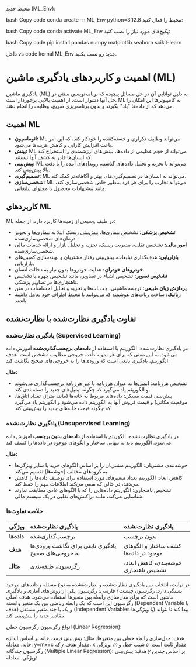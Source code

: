 محیط جدید (ML_Env):

bash
Copy code
conda create -n ML_Env python=3.12.8
محیط را فعال کنید:

bash
Copy code
conda activate ML_Env
پکیج‌های مورد نیاز را نصب کنید:

bash
Copy code
pip install pandas numpy matplotlib seaborn scikit-learn

داخل vs code 
kernal ML_Env
جدید رو نصب بکنید.

# اهمیت و کاربردهای یادگیری ماشین (ML)

یادگیری ماشین (ML) به دلیل توانایی آن در حل مسائل پیچیده که برنامه‌نویسی سنتی در حل آنها دشوار است، از اهمیت بالایی برخوردار است. ML به کامپیوترها این امکان را می‌دهد که از داده‌ها "یاد" بگیرند و بدون برنامه‌ریزی صریح، وظایف را انجام دهند.

## اهمیت ML

*   **اتوماسیون:** ML می‌تواند وظایف تکراری و خسته‌کننده را خودکار کند، که این امر باعث افزایش کارایی و کاهش هزینه‌ها می‌شود.
*   **بینش:** ML می‌تواند از حجم عظیمی از داده‌ها، بینش‌های ارزشمندی را استخراج کند که انسان‌ها قادر به کشف آنها نیستند.
*   **پیش‌بینی:** ML می‌تواند با تجزیه و تحلیل داده‌های گذشته، رویدادهای آینده را با دقت بالا پیش‌بینی کند.
*   **تصمیم‌گیری:** ML می‌تواند به انسان‌ها در تصمیم‌گیری‌های بهتر و آگاهانه‌تر کمک کند.
*   **شخصی‌سازی:** ML می‌تواند تجارب را برای هر فرد به‌طور خاص شخصی‌سازی کند، مانند پیشنهادات محصول یا محتوای تبلیغاتی.

## کاربردهای ML

ML در طیف وسیعی از زمینه‌ها کاربرد دارد، از جمله:

*   **تشخیص پزشکی:** تشخیص بیماری‌ها، پیش‌بینی ریسک ابتلا به بیماری‌ها و تجویز درمان‌های شخصی‌سازی‌شده.
*   **امور مالی:** تشخیص تقلب، مدیریت ریسک، تجزیه و تحلیل بازار و ارائه خدمات مالی شخصی‌سازی‌شده.
*   **بازاریابی:** هدف‌گذاری تبلیغات، پیش‌بینی رفتار مشتریان و بهینه‌سازی کمپین‌های بازاریابی.
*   **خودروهای خودران:** هدایت خودروها بدون نیاز به دخالت انسان.
*   **تشخیص تصویر:** تشخیص اشیاء در تصاویر، مانند تشخیص چهره یا تشخیص ناهنجاری‌ها در تصاویر پزشکی.
*   **پردازش زبان طبیعی:** ترجمه ماشینی، چت‌بات‌ها و تجزیه و تحلیل احساسات در متن.
*   **رباتیک:** ساخت ربات‌های هوشمند که می‌توانند با محیط اطراف خود تعامل داشته باشند.

## تفاوت یادگیری نظارت‌شده با نظارت‌نشده

### یادگیری نظارت‌شده (Supervised Learning)

در یادگیری نظارت‌شده، الگوریتم با استفاده از **داده‌های برچسب‌گذاری‌شده** آموزش داده می‌شود. به این معنی که برای هر نمونه داده، خروجی مطلوب مشخص است. هدف الگوریتم، یادگیری تابعی است که ورودی‌ها را به خروجی‌های صحیح نگاشت کند.

**مثال:**

*   تشخیص هرزنامه: ایمیل‌ها به عنوان هرزنامه یا غیر هرزنامه برچسب‌گذاری می‌شوند و الگوریتم یاد می‌گیرد که چگونه ایمیل‌های جدید را دسته‌بندی کند.
*   پیش‌بینی قیمت مسکن: داده‌های مربوط به خانه‌ها (مانند متراژ، تعداد اتاق‌ها، موقعیت مکانی) و قیمت فروش آنها به الگوریتم داده می‌شود و الگوریتم یاد می‌گیرد که چگونه قیمت خانه‌های جدید را پیش‌بینی کند.

### یادگیری نظارت‌نشده (Unsupervised Learning)

در یادگیری نظارت‌نشده، الگوریتم با استفاده از **داده‌های بدون برچسب** آموزش داده می‌شود. الگوریتم باید به تنهایی ساختار و الگوهای موجود در داده‌ها را کشف کند.

**مثال:**

*   خوشه‌بندی مشتریان: الگوریتم مشتریان را بر اساس الگوهای خرید یا سایر ویژگی‌ها به گروه‌های مختلف (خوشه‌ها) تقسیم می‌کند.
*   کاهش ابعاد: الگوریتم تعداد متغیرهای مورد استفاده برای توصیف داده‌ها را کاهش می‌دهد، در حالی که سعی می‌کند اطلاعات مهم را حفظ کند.
*   تشخیص ناهنجاری: الگوریتم داده‌هایی را که با الگوهای عادی مطابقت ندارند شناسایی می‌کند، مانند تراکنش‌های تقلبی در یک سیستم مالی.

### خلاصه تفاوت‌ها

| ویژگی           | یادگیری نظارت‌شده                 | یادگیری نظارت‌نشده                 |
| :-------------- | :-------------------------------- | :-------------------------------- |
| **داده‌ها**     | برچسب‌گذاری‌شده                   | بدون برچسب                         |
| **هدف**         | یادگیری تابعی برای نگاشت ورودی‌ها به خروجی‌های صحیح | کشف ساختار و الگوهای موجود در داده‌ها |
| **مثال**        | رگرسیون، طبقه‌بندی                  | خوشه‌بندی، کاهش ابعاد، تشخیص ناهنجاری |

در نهایت، انتخاب بین یادگیری نظارت‌شده و نظارت‌نشده به نوع مسئله و داده‌های موجود بستگی دارد.
رگرسیون چیست؟
فارسی:
رگرسیون یکی از روش‌های آماری و یادگیری ماشین است که برای مدل‌سازی رابطه بین متغیرها استفاده می‌شود. هدف اصلی رگرسیون این است که یک رابطه ریاضی بین یک متغیر وابسته (Dependent Variable یا هدف) و یک یا چند متغیر مستقل (Independent Variables یا ویژگی‌ها) پیدا کند تا بتواند مقادیر جدید را پیش‌بینی کند.

انواع رگرسیون
رگرسیون خطی (Linear Regression):

هدف: مدل‌سازی رابطه خطی بین متغیرها.
مثال: پیش‌بینی قیمت خانه بر اساس اندازه خانه.
معادله:
 y=mx+c
 که 𝑦  مقدار هدف،  x ویژگی، 𝑚  شیب خط، و 𝑐  مقدار ثابت است.
  رگرسیون چندگانه (Multiple Linear Regression): 
  هدف: پیش‌بینی 
  𝑦 بر اساس چندین ویژگی. معادله: